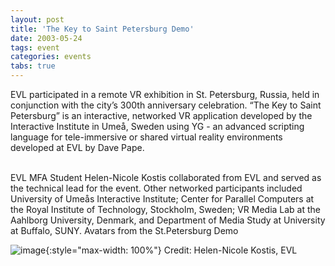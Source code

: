 ```yaml
---
layout: post
title: 'The Key to Saint Petersburg Demo'
date: 2003-05-24
tags: event
categories: events
tabs: true
---
```


EVL participated in a remote VR exhibition in St. Petersburg, Russia, held in conjunction with the city&rsquo;s 300th anniversary celebration. &ldquo;The Key to Saint Petersburg&rdquo; is an interactive, networked VR application developed by the Interactive Institute in Ume&aring;, Sweden using YG - an advanced scripting language for tele-immersive or shared virtual reality environments developed at EVL by Dave Pape.<br><br>

EVL MFA Student Helen-Nicole Kostis collaborated from EVL and served as the technical lead for the event. Other networked participants included University of Ume&aring;s Interactive Institute; Center for Parallel Computers at the Royal Institute of Technology, Stockholm, Sweden; VR Media Lab at the Aahlborg University, Denmark, and Department of Media Study at University at Buffalo, SUNY.
Avatars from the St.Petersburg Demo

![image](https://www.evl.uic.edu/output/originals/stpetersburg.jpg-srcw.jpg){:style="max-width: 100%"}
Credit: Helen-Nicole Kostis, EVL

